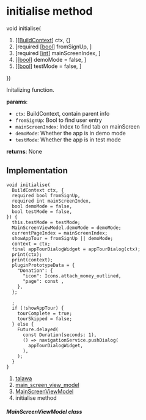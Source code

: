 
<div>

# initialise method

</div>


void initialise(

1.  [[[BuildContext](https://api.flutter.dev/flutter/widgets/BuildContext-class.html)]
    ctx, {]
2.  [required
    [[bool](https://api.flutter.dev/flutter/dart-core/bool-class.html)]
    fromSignUp, ]
3.  [required
    [[int](https://api.flutter.dev/flutter/dart-core/int-class.html)]
    mainScreenIndex,
    ]
4.  [[[bool](https://api.flutter.dev/flutter/dart-core/bool-class.html)]
    demoMode = false,
    ]
5.  [[[bool](https://api.flutter.dev/flutter/dart-core/bool-class.html)]
    testMode = false,
    ]

})



Initalizing function.

**params**:

-   `ctx`: BuildContext, contain parent info
-   `fromSignUp`: Bool to find user entry
-   `mainScreenIndex`: Index to find tab on mainScreen
-   `demoMode`: Whether the app is in demo mode
-   `testMode`: Whether the app is in test mode

**returns**: None



## Implementation

``` language-dart
void initialise(
  BuildContext ctx, {
  required bool fromSignUp,
  required int mainScreenIndex,
  bool demoMode = false,
  bool testMode = false,
}) {
  this.testMode = testMode;
  MainScreenViewModel.demoMode = demoMode;
  currentPageIndex = mainScreenIndex;
  showAppTour = fromSignUp || demoMode;
  context = ctx;
  final appTourDialogWidget = appTourDialog(ctx);
  print(ctx);
  print(context);
  pluginPrototypeData = {
    "Donation": {
      "icon": Icons.attach_money_outlined,
      "page": const ,
    },
  };

  ;
  if (!showAppTour) {
    tourComplete = true;
    tourSkipped = false;
  } else {
    Future.delayed(
      const Duration(seconds: 1),
      () => navigationService.pushDialog(
        appTourDialogWidget,
      ),
    );
  }
}
```







1.  [talawa](../../index.html)
2.  [main_screen_view_model](../../view_model_main_screen_view_model/)
3.  [MainScreenViewModel](../../view_model_main_screen_view_model/MainScreenViewModel-class.html)
4.  initialise method

##### MainScreenViewModel class







